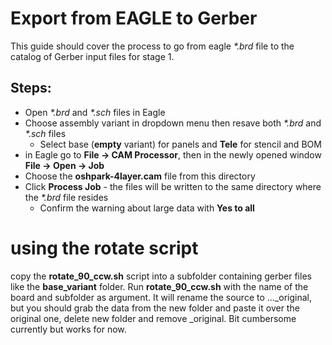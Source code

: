 # Export from EAGLE to Gerber

This guide should cover the process to go from eagle _*.brd_ file to the catalog of Gerber input files for stage 1.

## Steps:
* Open _*.brd_ and _*.sch_ files in Eagle
* Choose assembly variant in dropdown menu then resave both _*.brd_ and _*.sch_ files
  * Select base (**empty** variant) for panels and **Tele** for stencil and BOM
* in Eagle go to **File -> CAM Processor**, then in the newly opened window **File -> Open -> Job**
* Choose the **oshpark-4layer.cam** file from this directory
* Click **Process Job** - the files will be written to the same directory where the _*.brd_ file resides
  * Confirm the warning about large data with **Yes to all**

# using the rotate script
copy the **rotate_90_ccw.sh** script into a subfolder containing gerber files like the **base_variant** folder.
Run **rotate_90_ccw.sh** with the name of the board and subfolder as argument.
It will rename the source to ..._original, but you should grab the data from the new folder and paste it over the original one, delete new folder and remove _original. Bit cumbersome currently but works for now.
